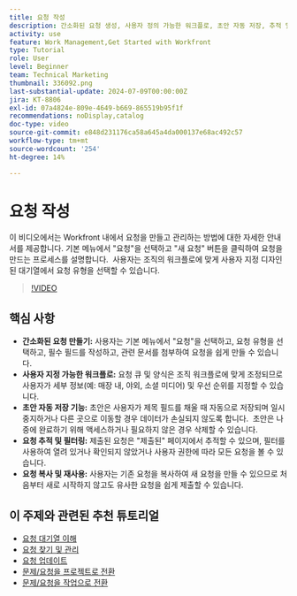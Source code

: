 ```yaml
---
title: 요청 작성
description: 간소화된 요청 생성, 사용자 정의 가능한 워크플로, 초안 자동 저장, 추적 및 필터링 도구, 요청 복사 및 재사용 기능을 통해 Workfront의 효율성을 향상시킵니다.
activity: use
feature: Work Management,Get Started with Workfront
type: Tutorial
role: User
level: Beginner
team: Technical Marketing
thumbnail: 336092.png
last-substantial-update: 2024-07-09T00:00:00Z
jira: KT-8806
exl-id: 07a4824e-809e-4649-b669-865519b95f1f
recommendations: noDisplay,catalog
doc-type: video
source-git-commit: e848d231176ca58a645a4da000137e68ac492c57
workflow-type: tm+mt
source-wordcount: '254'
ht-degree: 14%

---
```


# 요청 작성

이 비디오에서는 Workfront 내에서 요청을 만들고 관리하는 방법에 대한 자세한 안내서를 제공합니다. 기본 메뉴에서 &quot;요청&quot;을 선택하고 &quot;새 요청&quot; 버튼을 클릭하여 요청을 만드는 프로세스를 설명합니다. &#x200B; 사용자는 조직의 워크플로에 맞게 사용자 지정 디자인된 대기열에서 요청 유형을 선택할 수 있습니다.

>[!VIDEO](https://video.tv.adobe.com/v/336092/?quality=12&learn=on&enablevpops)

## 핵심 사항

* **간소화된 요청 만들기:** 사용자는 기본 메뉴에서 &quot;요청&quot;을 선택하고, 요청 유형을 선택하고, 필수 필드를 작성하고, 관련 문서를 첨부하여 요청을 쉽게 만들 수 있습니다. &#x200B;
* **사용자 지정 가능한 워크플로:** 요청 큐 및 양식은 조직 워크플로에 맞게 조정되므로 사용자가 세부 정보(예: 매장 내, 야외, 소셜 미디어) 및 우선 순위를 지정할 수 있습니다.
* **초안 자동 저장 기능:** 초안은 사용자가 제목 필드를 채울 때 자동으로 저장되며 일시 중지하거나 다른 곳으로 이동할 경우 데이터가 손실되지 않도록 합니다. &#x200B; 초안은 나중에 완료하기 위해 액세스하거나 필요하지 않은 경우 삭제할 수 있습니다. &#x200B;
* **요청 추적 및 필터링:** 제출된 요청은 &quot;제출된&quot; 페이지에서 추적할 수 있으며, 필터를 사용하여 열려 있거나 확인되지 않았거나 사용자 권한에 따라 모든 요청을 볼 수 있습니다. &#x200B;
* **요청 복사 및 재사용:** 사용자는 기존 요청을 복사하여 새 요청을 만들 수 있으므로 처음부터 새로 시작하지 않고도 유사한 요청을 쉽게 제출할 수 있습니다.

## 이 주제와 관련된 추천 튜토리얼

* [요청 대기열 이해](/help/manage-work/request-queues/understand-request-queues.md)
* [요청 찾기 및 관리](/help/manage-work/issues-requests/find-requests.md)
* [요청 업데이트](/help/manage-work/issues-requests/update-a-request.md)
* [문제/요청을 프로젝트로 전환](/help/manage-work/issues-requests/create-a-project-from-a-request.md)
* [문제/요청을 작업으로 전환](/help/manage-work/issues-requests/convert-issues-to-other-work-items.md)
